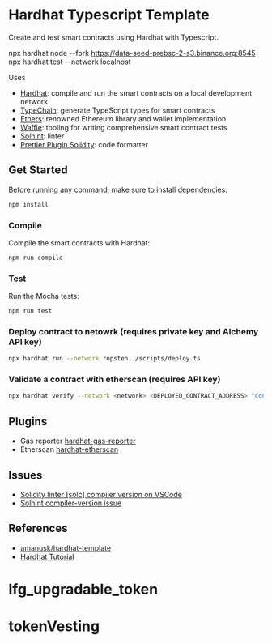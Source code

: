 # Hardhat Typescript Template

Create and test smart contracts using Hardhat with Typescript.


npx hardhat node --fork https://data-seed-prebsc-2-s3.binance.org:8545
npx hardhat test  --network localhost

Uses

- [Hardhat](https://github.com/nomiclabs/hardhat): compile and run the smart contracts on a local development network
- [TypeChain](https://github.com/ethereum-ts/TypeChain): generate TypeScript types for smart contracts
- [Ethers](https://github.com/ethers-io/ethers.js/): renowned Ethereum library and wallet implementation
- [Waffle](https://github.com/EthWorks/Waffle): tooling for writing comprehensive smart contract tests
- [Solhint](https://github.com/protofire/solhint): linter
- [Prettier Plugin Solidity](https://github.com/prettier-solidity/prettier-plugin-solidity): code formatter

## Get Started

Before running any command, make sure to install dependencies:

```sh
npm install
```

### Compile

Compile the smart contracts with Hardhat:

```sh
npm run compile
```

### Test

Run the Mocha tests:

```sh
npm run test
```

### Deploy contract to netowrk (requires private key and Alchemy API key)

```sh
npx hardhat run --network ropsten ./scripts/deploy.ts
```

### Validate a contract with etherscan (requires API key)

```sh
npx hardhat verify --network <network> <DEPLOYED_CONTRACT_ADDRESS> "Constructor argument 1"
```

## Plugins

- Gas reporter [hardhat-gas-reporter](https://hardhat.org/plugins/hardhat-gas-reporter.html)
- Etherscan [hardhat-etherscan](https://hardhat.org/plugins/nomiclabs-hardhat-etherscan.html)

## Issues

- [Solidity linter [solc] compiler version on VSCode](https://ethereum.stackexchange.com/questions/46158/solved-how-to-change-solidity-linter-solc-compiler-version-in-visual-studio-c)
- [Solhint compiler-version issue](https://github.com/protofire/solhint/issues/230)

## References

- [amanusk/hardhat-template](https://github.com/amanusk/hardhat-template)
- [Hardhat Tutorial](https://hardhat.org/tutorial/)
# lfg_upgradable_token
# tokenVesting
